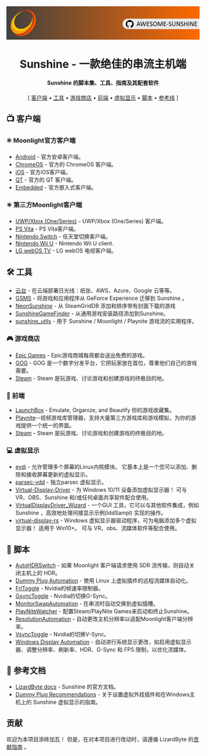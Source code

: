 <!--lint disable awesome-heading awesome-toc double-link-->

<div align="center">
  <img src="/assets/banner.png" />
  <h1 align="center">Sunshine - 一款绝佳的串流主机端</h1>
  <h4 align="center">Sunshine 的脚本集、工具、指南及其配套软件</h4>
</div>

<div align="center">
[
  <a href="#-客户端">客户端</a> •
  <a href="#%EF%B8%8F-工具">工具</a> •
  <a href="#-游戏商店">游戏商店</a> •
  <a href="#-前端">前端</a> •
  <a href="#-虚拟显示">虚拟显示</a> •
  <a href="#-脚本">脚本</a> •
  <a href="#-参考线">参考线</a>
]
</div>

## 📺 客户端

### ✳️ Moonlight官方客户端

- [Android](https://github.com/moonlight-stream/moonlight-android) - 官方安卓客户端。
- [ChromeOS](https://github.com/moonlight-stream/moonlight-chrome) - 官方的 ChromeOS 客户端。
- [iOS](https://github.com/moonlight-stream/moonlight-ios) - 官方iOS客户端。
- [QT](https://github.com/moonlight-stream/moonlight-qt) - 官方的 QT 客户端。
- [Embedded](https://github.com/moonlight-stream/moonlight-embedded) - 官方嵌入式客户端。

### ✴️ 第三方Moonlight客户端

- [UWP/Xbox (One/Series)](https://github.com/TheElixZammuto/moonlight-xbox) - UWP/Xbox (One/Series) 客户端。
- [PS Vita](https://github.com/xyzz/vita-moonlight) - PS Vita客户端。
- [Nintendo Switch](https://github.com/XITRIX/Moonlight-Switch) - 任天堂切换客户端。
- [Nintendo Wii U](https://github.com/GaryOderNichts/moonlight-wiiu) - Nintendo Wii U client.
- [LG webOS TV](https://github.com/mariotaku/moonlight-tv) - LG webOS 电视客户端。

## 🛠️ 工具

- [云台](https://github.com/PierreBeucher/cloudypad) - 在云端部署日光线：纸张、AWS、Azure、Google 云等等。
- [GSMS](https://github.com/LizardByte/GSMS) - 将游戏和应用程序从 GeForce Experience 迁移到 Sunshine 。
- [NeonSunshine](https://github.com/NeonLightning/NeonSunshine) - 从 SteamGridDB 添加和排序带有封面下载的游戏
- [SunshineGameFinder](https://github.com/JMTK/SunshineGameFinder) - 从通用游戏安装路径添加到Sunshine。
- [sunshine_utils](https://github.com/designer-living/sunshine_utils) - 用于 Sunshine / Moonlight / Playnite 游戏流的实用程序。

### 🎮 游戏商店

- [Epic Games](https://www.epicgames.com) - Epic游戏商城每周都会送出免费的游戏。
- [GOG](https://www.gog.com) - GOG 是一个数字分发平台，它把玩家放在首位，尊重他们自己的游戏需要。
- [Steam](https://store.steampowered.com) - Steam 是玩游戏、讨论游戏和创建游戏的终极目的地。

### 💠 前端

- [LaunchBox](https://www.launchbox-app.com/) - Emulate, Organize, and Beautify 你的游戏收藏集。
- [Playnite](https://github.com/JosefNemec/Playnite)--视频游戏库管理器，支持大量第三方游戏库和游戏模拟，为你的游戏提供一个统一的界面。
- [Steam](https://store.steampowered.com) - Steam 是玩游戏、讨论游戏和创建游戏的终极目的地。

### 💻 虚拟显示

- [evdi](https://github.com/DisplayLink/evdi) - 允许管理多个屏幕的Linux内核模块。 它基本上是一个您可以添加、删除和接收屏幕更新的虚拟显示。
- [parsec-vdd](https://github.com/nomi-san/parsec-vdd) - 独立parsec 虚拟显示。
- [Virtual-Display-Driver](https://github.com/itsmikethetech/Virtual-Display-Driver) - 为 Windows 10/11 设备添加虚拟显示器！ 可与 VR、OBS、Sunshine 和/或任何桌面共享软件配合使用。
- [VirtualDisplayDriver_Wizard](https://github.com/sofmeright/VirtualDisplayDriver_Wizard) - 一个GUI 工具，它可以与其他软件集成，例如Sunshine ，高效地处理间接显示示例(IddSampl) 实现的操作。
- [virtual-display-rs](https://github.com/MolotovCherry/virtual-display-rs) - Windows 虚拟显示器驱动程序，可为电脑添加多个虚拟显示器！ 适用于 Win10+。 可与 VR、obs、流媒体软件等配合使用。

## 📜 脚本

- [AutoHDRSwitch](https://github.com/Nonary/AutoHDRSwitch) - 如果 Moonlight 客户端请求使用 SDR 流传输，则自动关闭主机上的 HDR。
- [Dummy Plug Automation](https://github.com/XenHat/dummy-plug-automation) - 使用 Linux 上虚拟插件的远程流媒体自动化。
- [FrlToggle](https://github.com/FrogTheFrog/frl-toggle) - Nvidia的帧速率限制器。
- [GsyncToggle](https://github.com/FrogTheFrog/gsync-toggle) - Nvidia的切换G-Sync。
- [MonitorSwapAutomation](https://github.com/Nonary/MonitorSwapAutomation) - 在串流时自动交换到虚拟插槽。
- [PlayNiteWatcher](https://github.com/Nonary/PlayNiteWatcher) - 配置Steam/PlayNite Games来启动和终止Sunshine。
- [ResolutionAutomation](https://github.com/Nonary/ResolutionAutomation) - 自动更改主机分辨率以适配Moonlight客户端分辨率。
- [VsyncToggle](https://github.com/xanderfrangos/vsync-toggle) - Nvidia的切换V-Sync。
- [Windows Display Automation](https://github.com/fehbari/sunshine-scripts) - 自动进行系统显示更改，如启用虚拟显示器、调整分辨率、刷新率、HDR、G-Sync 和 FPS 限制，以优化流媒体。

## 📓 参考文档

- [LizardByte docs](https://docs.lizardbyte.dev/projects/sunshine) - Sunshine 的官方文档。
- [Dummy Plug Recommendations](https://github.com/Nonary/documentation/wiki/DummyPlugs) - 关于设置虚拟外挂插件和在Windows主机上的 Sunshine 虚拟显示的指南。

## 贡献

欢迎为本项目添砖加瓦！ 但是，在对本项目进行改动时，请遵循 LizardByte
的[贡献指南](https://docs.lizardbyte.dev/en/latest/developers/contributing.html)
。
